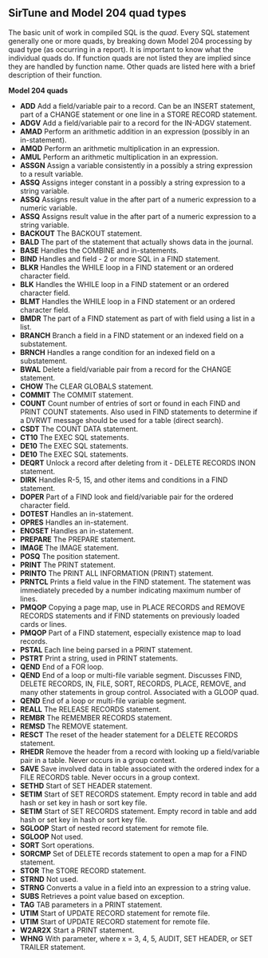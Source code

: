 ## SirTune and Model 204 quad types

The basic unit of work in compiled SQL is the *quad*. Every SQL statement generally one or more quads, by breaking down Model 204 processing by quad type (as occurring in a report).  It is important to know what the individual quads do.  If function quads are not listed they are implied since they are handled by function name. Other quads are listed here with a brief description of their function.

**Model 204 quads**

* **ADD** Add a field/variable pair to a record. Can be an INSERT statement, part of a CHANGE statement or one line in a STORE RECORD statement.
* **ADGV** Add a field/variable pair to a record for the IN-ADGV statement.
* **AMAD** Perform an arithmetic addition in an expression (possibly in an in-statement).
* **AMQD** Perform an arithmetic multiplication in an expression.
* **AMUL** Perform an arithmetic multiplication in an expression.
* **ASSGN** Assign a variable consistently in a possibly a string expression to a result variable.
* **ASSQ** Assigns integer constant in a possibly a string expression to a string variable.
* **ASSQ** Assigns result value in the after part of a numeric expression to a numeric variable.
* **ASSQ** Assigns result value in the after part of a numeric expression to a string variable.
* **BACKOUT** The BACKOUT statement.
* **BALD** The part of the statement that actually shows data in the journal.
* **BASE** Handles the COMBINE and in-statements.
* **BIND** Handles and field - 2 or more SQL in a FIND statement.
* **BLKR** Handles the WHILE loop in a FIND statement or an ordered character field.
* **BLK** Handles the WHILE loop in a FIND statement or an ordered character field.
* **BLMT** Handles the WHILE loop in a FIND statement or an ordered character field.
* **BMDR** The part of a FIND statement as part of with field using a list in a list.
* **BRANCH** Branch a field in a FIND statement or an indexed field on a substatement.
* **BRNCH** Handles a range condition for an indexed field on a substatement.
* **BWAL** Delete a field/variable pair from a record for the CHANGE statement.
* **CHOW** The CLEAR GLOBALS statement.
* **COMMIT** The COMMIT statement.
* **COUNT** Count number of entries of sort or found in each FIND and PRINT COUNT statements. Also used in FIND statements to determine if a DVRWT message should be used for a table (direct search).
* **CSDT** The COUNT DATA statement.
* **CT10** The EXEC SQL statements.
* **DE10** The EXEC SQL statements.
* **DE10** The EXEC SQL statements.
* **DEQRT** Unlock a record after deleting from it - DELETE RECORDS INON statement.
* **DIRK** Handles R-5, 15, and other items and conditions in a FIND statement.
* **DOPER** Part of a FIND look and field/variable pair for the ordered character field.
* **DOTEST** Handles an in-statement.
* **OPRES** Handles an in-statement.
* **ENOSET** Handles an in-statement.
* **PREPARE** The PREPARE statement.
* **IMAGE** The IMAGE statement.
* **POSQ** The position statement.
* **PRINT** The PRINT statement.
* **PRINTO** The PRINT ALL INFORMATION (PRINT) statement.
* **PRNTCL** Prints a field value in the FIND statement. The statement was immediately preceded by a number indicating maximum number of lines.
* **PMQOP** Copying a page map, use in PLACE RECORDS and REMOVE RECORDS statements and if FIND statements on previously loaded cards or lines.
* **PMQOP** Part of a FIND statement, especially existence map to load records.
* **PSTAL** Each line being parsed in a PRINT statement.
* **PSTRT** Print a string, used in PRINT statements.
* **QEND** End of a FOR loop.
* **QEND** End of a loop or multi-file variable segment. Discusses FIND, DELETE RECORDS, IN, FILE, SORT, RECORDS, PLACE, REMOVE, and many other statements in group control. Associated with a GLOOP quad.
* **QEND** End of a loop or multi-file variable segment.
* **REALL** The RELEASE RECORDS statement.
* **REMBR** The REMEMBER RECORDS statement.
* **REMSD** The REMOVE statement.
* **RESCT** The reset of the header statement for a DELETE RECORDS statement.
* **RHEDR** Remove the header from a record with looking up a field/variable pair in a table. Never occurs in a group context.
* **SAVE** Save involved data in table associated with the ordered index for a FILE RECORDS table. Never occurs in a group context.
* **SETHD** Start of SET HEADER statement.
* **SETIM** Start of SET RECORDS statement. Empty record in table and add hash or set key in hash or sort key file.
* **SETIM** Start of SET RECORDS statement. Empty record in table and add hash or set key in hash or sort key file.
* **SGLOOP** Start of nested record statement for remote file.
* **SGLOOP** Not used.
* **SORT** Sort operations.
* **SORCMP** Set of DELETE records statement to open a map for a FIND statement.
* **STOR** The STORE RECORD statement.
* **STRND** Not used.
* **STRNG** Converts a value in a field into an expression to a string value.
* **SUBS** Retrieves a point value based on exception.
* **TAG** TAB parameters in a PRINT statement.
* **UTIM** Start of UPDATE RECORD statement for remote file.
* **UTIM** Start of UPDATE RECORD statement for remote file.
* **W2AR2X** Start a PRINT statement.
* **WHNG** With parameter, where x = 3, 4, 5, AUDIT, SET HEADER, or SET TRAILER statement.
